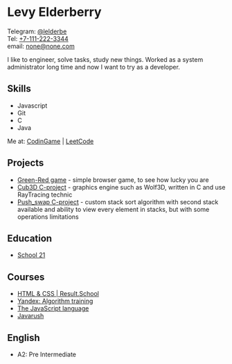 # Levy Elderberry

Telegram: [@lelderbe](https://t.me/lelderbe)\
Tel: [+7-111-222-3344](tel:71112223344)\
email: [none@none.com](mailto:none@none.com)

I like to engineer, solve tasks, study new things. Worked as a system administrator long time and now I want to try as a developer.

## Skills

- Javascript
- Git
- C
- Java

Me at: [CodinGame](https://www.codingame.com/profile/d0411605e741f49294e1f264e8f9077c3730284) |
[LeetCode](https://leetcode.com/lelderbe/)

## Projects

- [Green-Red game](https://github.com/lelderbe/green-red-game) - simple browser game, to see how lucky you are
- [Cub3D C-project](https://github.com/lelderbe/03-cub3D) - graphics engine such as Wolf3D, written in C and use RayTracing technic
- [Push_swap C-project](https://github.com/lelderbe/03-push_swap) - custom stack sort algorithm with second stack available and ability to view every element in stacks, but with some operations limitations

## Education

- [School 21](https://21-school.ru/)

## Courses

- [HTML & CSS \| Result.School](https://vladilen.ru/beginner)
- [Yandex: Algorithm training](https://yandex.ru/yaintern/algorithm-training_1)
- [The JavaScript language](https://learn.javascript.ru/)
- [Javarush](https://javarush.ru/)

## English

- A2: Pre Intermediate
